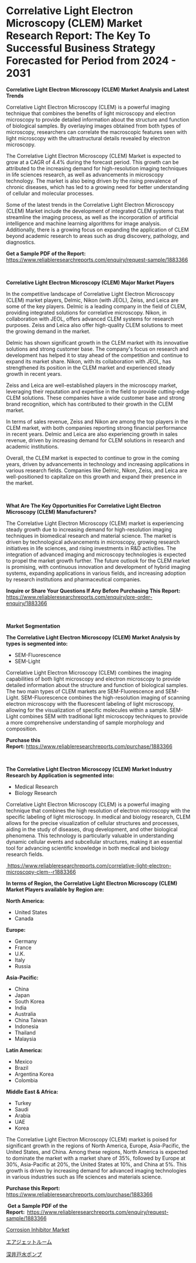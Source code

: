 <p><h1>Correlative Light Electron Microscopy (CLEM) Market Research Report: The Key To Successful Business Strategy Forecasted for Period from 2024 - 2031</h1></p><p><strong>Correlative Light Electron Microscopy (CLEM) Market Analysis and Latest Trends</strong></p>
<p><p>Correlative Light Electron Microscopy (CLEM) is a powerful imaging technique that combines the benefits of light microscopy and electron microscopy to provide detailed information about the structure and function of biological samples. By overlaying images obtained from both types of microscopy, researchers can correlate the macroscopic features seen with light microscopy with the ultrastructural details revealed by electron microscopy.</p><p>The Correlative Light Electron Microscopy (CLEM) Market is expected to grow at a CAGR of 4.4% during the forecast period. This growth can be attributed to the increasing demand for high-resolution imaging techniques in life sciences research, as well as advancements in microscopy technology. The market is also being driven by the rising prevalence of chronic diseases, which has led to a growing need for better understanding of cellular and molecular processes.</p><p>Some of the latest trends in the Correlative Light Electron Microscopy (CLEM) Market include the development of integrated CLEM systems that streamline the imaging process, as well as the incorporation of artificial intelligence and machine learning algorithms for image analysis. Additionally, there is a growing focus on expanding the application of CLEM beyond academic research to areas such as drug discovery, pathology, and diagnostics.</p></p>
<p><strong>Get a Sample PDF of the Report:&nbsp;</strong> <a href="https://www.reliableresearchreports.com/enquiry/request-sample/1883366">https://www.reliableresearchreports.com/enquiry/request-sample/1883366</a></p>
<p>&nbsp;</p>
<p><strong>Correlative Light Electron Microscopy (CLEM) Major Market Players</strong></p>
<p><p>In the competitive landscape of Correlative Light Electron Microscopy (CLEM) market players, Delmic, Nikon (with JEOL), Zeiss, and Leica are some of the key players. Delmic is a leading company in the field of CLEM, providing integrated solutions for correlative microscopy. Nikon, in collaboration with JEOL, offers advanced CLEM systems for research purposes. Zeiss and Leica also offer high-quality CLEM solutions to meet the growing demand in the market.</p><p>Delmic has shown significant growth in the CLEM market with its innovative solutions and strong customer base. The company's focus on research and development has helped it to stay ahead of the competition and continue to expand its market share. Nikon, with its collaboration with JEOL, has strengthened its position in the CLEM market and experienced steady growth in recent years.</p><p>Zeiss and Leica are well-established players in the microscopy market, leveraging their reputation and expertise in the field to provide cutting-edge CLEM solutions. These companies have a wide customer base and strong brand recognition, which has contributed to their growth in the CLEM market.</p><p>In terms of sales revenue, Zeiss and Nikon are among the top players in the CLEM market, with both companies reporting strong financial performance in recent years. Delmic and Leica are also experiencing growth in sales revenue, driven by increasing demand for CLEM solutions in research and academic institutions.</p><p>Overall, the CLEM market is expected to continue to grow in the coming years, driven by advancements in technology and increasing applications in various research fields. Companies like Delmic, Nikon, Zeiss, and Leica are well-positioned to capitalize on this growth and expand their presence in the market.</p></p>
<p>&nbsp;</p>
<p><strong>What Are The Key Opportunities For Correlative Light Electron Microscopy (CLEM) Manufacturers?</strong></p>
<p><p>The Correlative Light Electron Microscopy (CLEM) market is experiencing steady growth due to increasing demand for high-resolution imaging techniques in biomedical research and material science. The market is driven by technological advancements in microscopy, growing research initiatives in life sciences, and rising investments in R&D activities. The integration of advanced imaging and microscopy technologies is expected to propel the market growth further. The future outlook for the CLEM market is promising, with continuous innovation and development of hybrid imaging systems, expanding applications in various fields, and increasing adoption by research institutions and pharmaceutical companies.</p></p>
<p><strong>Inquire or Share Your Questions If Any Before Purchasing This Report:</strong> <a href="https://www.reliableresearchreports.com/enquiry/pre-order-enquiry/1883366">https://www.reliableresearchreports.com/enquiry/pre-order-enquiry/1883366</a></p>
<p>&nbsp;</p>
<p><strong>Market Segmentation</strong></p>
<p><strong>The Correlative Light Electron Microscopy (CLEM) Market Analysis by types is segmented into:</strong></p>
<p><ul><li>SEM-Fluorescence</li><li>SEM-Light</li></ul></p>
<p><p>Correlative Light Electron Microscopy (CLEM) combines the imaging capabilities of both light microscopy and electron microscopy to provide detailed information about the structure and function of biological samples. The two main types of CLEM markets are SEM-Fluorescence and SEM-Light. SEM-Fluorescence combines the high-resolution imaging of scanning electron microscopy with the fluorescent labeling of light microscopy, allowing for the visualization of specific molecules within a sample. SEM-Light combines SEM with traditional light microscopy techniques to provide a more comprehensive understanding of sample morphology and composition.</p></p>
<p><strong>Purchase this Report:&nbsp;</strong><a href="https://www.reliableresearchreports.com/purchase/1883366">https://www.reliableresearchreports.com/purchase/1883366</a></p>
<p>&nbsp;</p>
<p><strong>The Correlative Light Electron Microscopy (CLEM) Market Industry Research by Application is segmented into:</strong></p>
<p><ul><li>Medical Research</li><li>Biology Research</li></ul></p>
<p><p>Correlative Light Electron Microscopy (CLEM) is a powerful imaging technique that combines the high resolution of electron microscopy with the specific labeling of light microscopy. In medical and biology research, CLEM allows for the precise visualization of cellular structures and processes, aiding in the study of diseases, drug development, and other biological phenomena. This technology is particularly valuable in understanding dynamic cellular events and subcellular structures, making it an essential tool for advancing scientific knowledge in both medical and biology research fields.</p></p>
<p><a href="https://www.reliableresearchreports.com/correlative-light-electron-microscopy-clem--r1883366">&nbsp;https://www.reliableresearchreports.com/correlative-light-electron-microscopy-clem--r1883366</a></p>
<p><strong>In terms of Region, the Correlative Light Electron Microscopy (CLEM) Market Players available by Region are:</strong></p>
<p>
    <p> <strong> North America: </strong>
        <ul>
            <li>United States</li>
            <li>Canada</li>
        </ul>
        </p> 
    <p> <strong> Europe: </strong>
        <ul>
            <li>Germany</li>
            <li>France</li>
            <li>U.K.</li>
            <li>Italy</li>
            <li>Russia</li>
        </ul>
        </p> 
    <p> <strong> Asia-Pacific: </strong>
        <ul>
            <li>China</li>
            <li>Japan</li>
            <li>South Korea</li>
            <li>India</li>
            <li>Australia</li>
            <li>China Taiwan</li>
            <li>Indonesia</li>
            <li>Thailand</li>
            <li>Malaysia</li>
        </ul>
        </p> 
    <p> <strong> Latin America: </strong>
        <ul>
            <li>Mexico</li>
            <li>Brazil</li>
            <li>Argentina Korea</li>
            <li>Colombia</li>
        </ul>
        </p> 
    <p> <strong> Middle East & Africa: </strong>
        <ul>
            <li>Turkey</li>
            <li>Saudi</li>
            <li>Arabia</li>
            <li>UAE</li>
            <li>Korea</li>
        </ul>
    </p>
    </p>
<p><p>The Correlative Light Electron Microscopy (CLEM) market is poised for significant growth in the regions of North America, Europe, Asia-Pacific, the United States, and China. Among these regions, North America is expected to dominate the market with a market share of 35%, followed by Europe at 30%, Asia-Pacific at 20%, the United States at 10%, and China at 5%. This growth is driven by increasing demand for advanced imaging technologies in various industries such as life sciences and materials science.</p></p>
<p><strong>Purchase this Report: </strong><a href="https://www.reliableresearchreports.com/purchase/1883366">https://www.reliableresearchreports.com/purchase/1883366</a></p>
<p>&nbsp;<strong>Get a Sample PDF of the Report:&nbsp;&nbsp;</strong><a href="https://www.reliableresearchreports.com/enquiry/request-sample/1883366">https://www.reliableresearchreports.com/enquiry/request-sample/1883366</a></p>
<p><strong></strong></p>
<p><p><a href="https://issuu.com/reportprime-2/docs/corrosion-inhibitor-market-size-2030.pptx">Corrosion Inhibitor Market</a></p><p><a href="https://github.com/KaydenJohns1964/Market-Research-Report-List-1/blob/main/137549044522.md">エアジェットルーム</a></p><p><a href="https://github.com/decker5351/Market-Research-Report-List-1/blob/main/918804844523.md">深井戸水ポンプ</a></p></p>